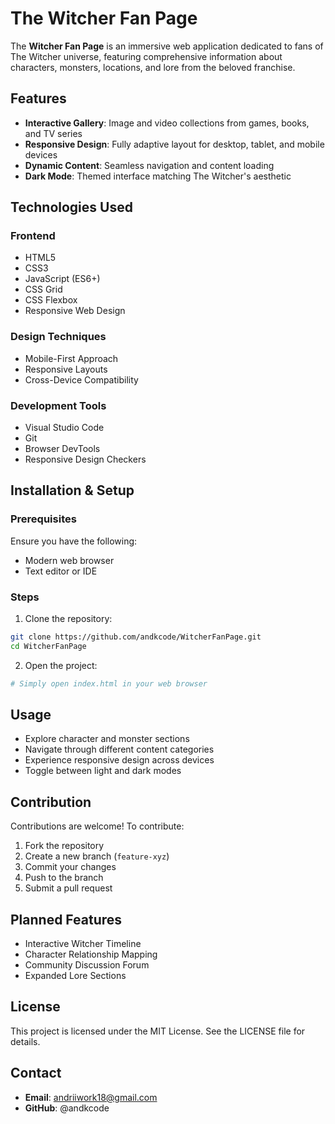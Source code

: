 # The Witcher Fan Page

The **Witcher Fan Page** is an immersive web application dedicated to fans of The Witcher universe, featuring comprehensive information about characters, monsters, locations, and lore from the beloved franchise.

## Features
* **Interactive Gallery**: Image and video collections from games, books, and TV series
* **Responsive Design**: Fully adaptive layout for desktop, tablet, and mobile devices
* **Dynamic Content**: Seamless navigation and content loading
* **Dark Mode**: Themed interface matching The Witcher's aesthetic

## Technologies Used
### Frontend
* HTML5
* CSS3
* JavaScript (ES6+)
* CSS Grid
* CSS Flexbox
* Responsive Web Design

### Design Techniques
* Mobile-First Approach
* Responsive Layouts
* Cross-Device Compatibility

### Development Tools
* Visual Studio Code
* Git
* Browser DevTools
* Responsive Design Checkers

## Installation & Setup
### Prerequisites
Ensure you have the following:
* Modern web browser
* Text editor or IDE

### Steps
1. Clone the repository:
```sh
git clone https://github.com/andkcode/WitcherFanPage.git
cd WitcherFanPage
```

2. Open the project:
```sh
# Simply open index.html in your web browser
```

## Usage
* Explore character and monster sections
* Navigate through different content categories
* Experience responsive design across devices
* Toggle between light and dark modes

## Contribution
Contributions are welcome! To contribute:
1. Fork the repository
2. Create a new branch (`feature-xyz`)
3. Commit your changes
4. Push to the branch
5. Submit a pull request

## Planned Features
* Interactive Witcher Timeline
* Character Relationship Mapping
* Community Discussion Forum
* Expanded Lore Sections

## License
This project is licensed under the MIT License. See the LICENSE file for details.

## Contact
* **Email**: andriiwork18@gmail.com
* **GitHub**: @andkcode
